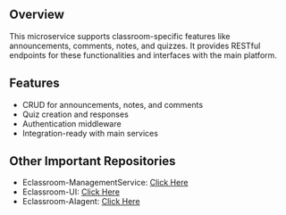 ## Overview
This microservice supports classroom-specific features like announcements, comments, notes, and quizzes. It provides RESTful endpoints for these functionalities and interfaces with the main platform.

## Features

- CRUD for announcements, notes, and comments
- Quiz creation and responses
- Authentication middleware
- Integration-ready with main services

## Other Important Repositories

- Eclassroom-ManagementService: [Click Here](https://github.com/Yohaandhuri/Eclassroom-managementService.git)
- Eclassroom-UI: [Click Here](https://github.com/ankushkaudi12/Eclassroom-UI.git)
- Eclassroom-AIagent: [Click Here](https://github.com/ankushkaudi12/Eclassroom-AIagent.git)
